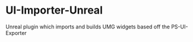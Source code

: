 # UI-Importer-Unreal
Unreal plugin which imports and builds UMG widgets based off the PS-UI-Exporter
